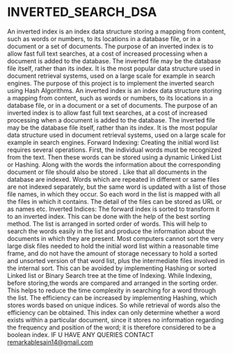 # INVERTED_SEARCH_DSA
An inverted index is an index data structure storing a mapping from content, such as words or numbers, to its locations in a database file, or in a document or a set of documents. The purpose of an inverted index is to allow fast full text searches, at a cost of increased processing when a document is added to the database. 
The inverted file may be the database file itself, rather than its index. It is the most popular data structure used in document retrieval systems, used on a large scale for example in search engines. The purpose of this project is to implement the inverted search using Hash Algorithms.
An inverted index is an index data structure storing a mapping from content, such as words or numbers, to its locations in a database file, or in a document or a set of documents. The purpose of an inverted index is to allow fast full text searches, at a cost of increased processing when a document is added to the database. The inverted file may be the database file itself, rather than its index. It is the most popular data structure used in document retrieval systems, used on a large scale for example in search engines.
Forward Indexing:
Creating the initial word list requires several operations. First, the individual words must be recognized from the text. Then these words can be stored using a dynamic Linked List or Hashing. Along with the words the information about the corresponding document or file should also be stored . Like that all documents in the database are indexed. Words which are repeated in different or same files are not indexed separately, but the same word is updated with a list of those file names, in which they occur. So each word in the list is mapped with all the files in which it contains. The detail of the files can be stored as URL or as names etc.
Inverted Indices:
The forward index is sorted to transform it to an inverted index. This can be done with the help of the best sorting method. The list is arranged in sorted order of words. This will help to search the words easily in the list and produce the information about the documents in which they are present.
Most computers cannot sort the very large disk files needed to hold the initial word list within a reasonable time frame, and do not have the amount of storage necessary to hold a sorted and unsorted version of that word list, plus the intermediate files involved in the internal sort.
This can be avoided by implementing Hashing or sorted Linked list or Binary Search tree at the time of Indexing. 
While Indexing, before storing,the words are compared and arranged in the sorting order. This helps to reduce the time complexity in searching for a word through the list. The efficiency can be increased by implementing Hashing, which stores words based on unique indices. So while retrieval of words also the efficiency can be obtained. This index can only determine whether a word exists within a particular document, since it stores no information regarding the frequency and position of the word; it is therefore considered to be a boolean index.
 IF U HAVE ANY QUERIES CONTACT remarkablesain14@gmail.com 
 
